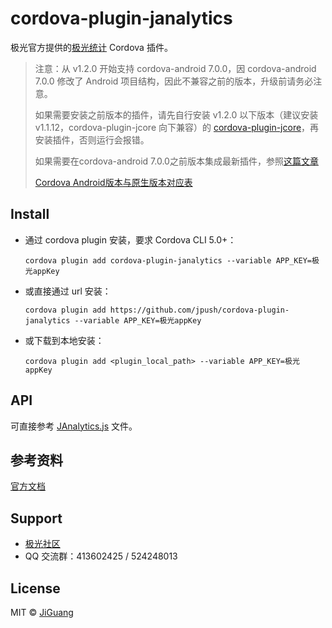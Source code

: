 # cordova-plugin-janalytics

极光官方提供的[极光统计](https://www.jiguang.cn/analytics) Cordova 插件。

>注意：从 v1.2.0 开始支持 cordova-android 7.0.0，因 cordova-android 7.0.0 修改了 Android 项目结构，因此不兼容之前的版本，升级前请务必注意。
>
>如果需要安装之前版本的插件，请先自行安装 v1.2.0 以下版本（建议安装 v1.1.12，cordova-plugin-jcore 向下兼容）的 [cordova-plugin-jcore](https://github.com/jpush/cordova-plugin-jcore)，再安装插件，否则运行会报错。
>
>如果需要在cordova-android 7.0.0之前版本集成最新插件，参照[这篇文章](https://www.jianshu.com/p/23b117ca27a6)
>
>[Cordova Android版本与原生版本对应表](http://cordova.apache.org/docs/en/latest/guide/platforms/android/index.html#requirements-and-support)

## Install

- 通过 cordova plugin 安装，要求 Cordova CLI 5.0+：

  ```shell
  cordova plugin add cordova-plugin-janalytics --variable APP_KEY=极光appKey
  ```

- 或直接通过 url 安装：

  ```shell
  cordova plugin add https://github.com/jpush/cordova-plugin-janalytics --variable APP_KEY=极光appKey
  ```

- 或下载到本地安装：

  ```shell
  cordova plugin add <plugin_local_path> --variable APP_KEY=极光appKey
  ```

## API

可直接参考 [JAnalytics.js](/www/JAnalytics.js) 文件。

## 参考资料

[官方文档](https://docs.jiguang.cn/janalytics/guideline/intro/)

## Support

- [极光社区](http://community.jiguang.cn/)
- QQ 交流群：413602425 / 524248013

## License

MIT © [JiGuang](/license)

